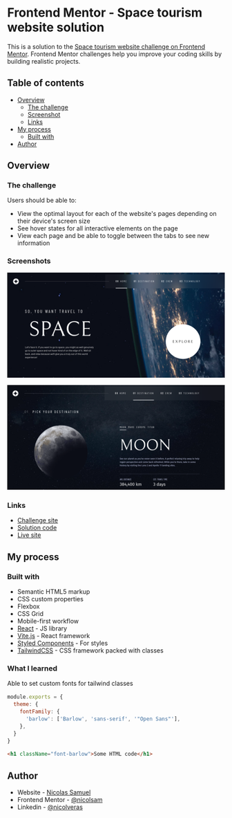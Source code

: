# Frontend Mentor - Space tourism website solution

This is a solution to the [Space tourism website challenge on Frontend Mentor](https://www.frontendmentor.io/challenges/space-tourism-multipage-website-gRWj1URZ3). Frontend Mentor challenges help you improve your coding skills by building realistic projects. 

## Table of contents

- [Overview](#overview)
  - [The challenge](#the-challenge)
  - [Screenshot](#screenshot)
  - [Links](#links)
- [My process](#my-process)
  - [Built with](#built-with)
- [Author](#author)

## Overview

### The challenge

Users should be able to:

- View the optimal layout for each of the website's pages depending on their device's screen size
- See hover states for all interactive elements on the page
- View each page and be able to toggle between the tabs to see new information

### Screenshots

![Homepage](./public/screenshots/home.png)

![Destinations](./public/screenshots/destinations.png)

### Links
- [Challenge site](https://www.frontendmentor.io/challenges/space-tourism-multipage-website-gRWj1URZ3)
- [Solution code](https://github.com/nicolsam/space-tourism)
- [Live site](https://space-tourism-sandy.vercel.app/)

## My process

### Built with

- Semantic HTML5 markup
- CSS custom properties
- Flexbox
- CSS Grid
- Mobile-first workflow
- [React](https://reactjs.org/) - JS library
- [Vite.js](https://vitejs.dev/) - React framework
- [Styled Components](https://styled-components.com/) - For styles
- [TailwindCSS](https://tailwindcss.com/) - CSS framework packed with classes

### What I learned

Able to set custom fonts for tailwind classes

```js
module.exports = {
  theme: {
    fontFamily: {
      'barlow': ['Barlow', 'sans-serif', '"Open Sans"'],
    },
  }
}
```

```html
<h1 className="font-barlow">Some HTML code</h1>
```


## Author

- Website - [Nicolas Samuel](https://www.nicolsam.space/)
- Frontend Mentor - [@nicolsam](https://www.frontendmentor.io/profile/nicolsam)
- Linkedin - [@nicolveras](https://www.linkedin.com/in/nicolas-samuel-veras/)
